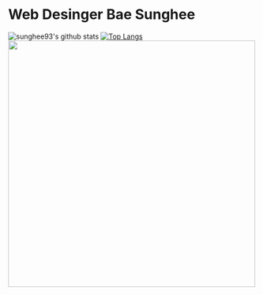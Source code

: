 # Web Desinger Bae Sunghee
![sunghee93's github stats](https://github-readme-stats.vercel.app/api?username=sunghee93&theme=vue&show_icons=true&hide_border=true)
[![Top Langs](https://github-readme-stats.vercel.app/api/top-langs/?username=sunghee93&theme=vue&layout=compact&hide_border=true)](https://github.com/anuraghazra/github-readme-stats)<br>
<a href="https://profile.codersrank.io/user/sunghee93">
<img src="https://cr-ss-service.azurewebsites.net/api/ScreenShot?widget=summary&username=sunghee93&branding=false" width="500" />
